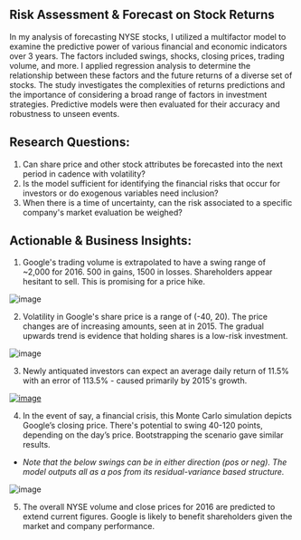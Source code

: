 ## Risk Assessment & Forecast on Stock Returns
In my analysis of forecasting NYSE stocks, I utilized a multifactor model to examine the predictive power of various financial and economic indicators over 3 years. The factors included swings, shocks, closing prices, trading volume, and more. I applied regression analysis to determine the relationship between these factors and the future returns of a diverse set of stocks. The study investigates the complexities of returns predictions and the importance of considering a broad range of factors in investment strategies. Predictive models were then evaluated for their accuracy and robustness to unseen events.

## Research Questions:
1. Can share price and other stock attributes be forecasted into the next period in cadence with volatility?
2. Is the model sufficient for identifying the financial risks that occur for investors or do exogenous variables need inclusion?
3. When there is a time of uncertainty, can the risk associated to a specific company's market evaluation be weighed?

## Actionable & Business Insights:
1. Google's trading volume is extrapolated to have a swing range of ~2,000 for 2016. 500 in gains, 1500 in losses. Shareholders appear hesitant to sell. This is promising for a price hike.

![image](https://github.com/kinsiv/RiskAssessment_Forecast_Stocks/assets/89998643/9402680d-3df4-450d-8131-d03b66c8dd7c)


2. Volatility in Google's share price is a range of (-40, 20). The price changes are of increasing amounts, seen at in 2015. The gradual upwards trend is evidence that holding shares is a low-risk investment.

![image](https://github.com/kinsiv/RiskAssessment_Forecast_Stocks/assets/89998643/bc43114c-8a08-4a9e-af61-f29340cad702)


3. Newly antiquated investors can expect an average daily return of 11.5% with an error of 113.5% - caused primarily by 2015's growth.

[![image](https://github.com/kinsiv/RiskAssessment_Forecast_Stocks/assets/89998643/391f1dac-2aad-48ed-9cf0-2cb9de490a99)](https://gyazo.com/5dcfd7daaba7ea4333475cd98bf9656e)


4. In the event of say, a financial crisis, this Monte Carlo simulation depicts Google’s closing price. There's potential to swing 40-120 points, depending on the day’s price. Bootstrapping the scenario gave similar results.
* *Note that the below swings can be in either direction (pos or neg). The model outputs all as a pos from its residual-variance based structure.*

![image](https://github.com/kinsiv/RiskAssessment_Forecast_Stocks/assets/89998643/7e6fcd5a-edaf-484d-bd76-96cac7ef5bd2)

  
5.  The overall NYSE volume and close prices for 2016 are predicted to extend current figures. Google is likely to benefit shareholders given the market and company performance.
